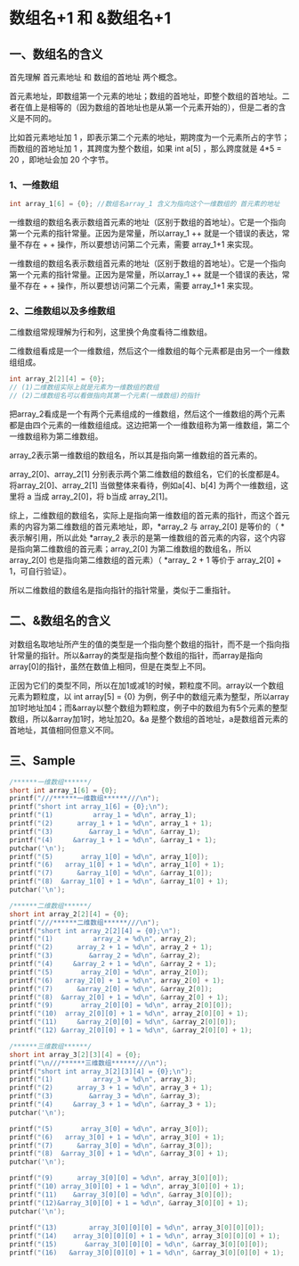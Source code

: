 # 数组名+1 和 &数组名+1

## 一、数组名的含义

首先理解 首元素地址 和 数组的首地址 两个概念。

首元素地址，即数组第一个元素的地址；数组的首地址，即整个数组的首地址。二者在值上是相等的（因为数组的首地址也是从第一个元素开始的），但是二者的含义是不同的。

比如首元素地址加 1 ，即表示第二个元素的地址，期跨度为一个元素所占的字节；而数组的首地址加 1 ，其跨度为整个数组，如果 int a[5] ，那么跨度就是 4*5 = 20 ，即地址会加 20 个字节。

### 1、一维数组

```cpp
int array_1[6] = {0}; //数组名array_1 含义为指向这个一维数组的 首元素的地址 
```

一维数组的数组名表示数组首元素的地址（区别于数组的首地址）。它是一个指向第一个元素的指针常量。正因为是常量，所以array_1 ++ 就是一个错误的表达，常量不存在 + + 操作，所以要想访问第二个元素，需要 array_1+1 来实现。

一维数组的数组名表示数组首元素的地址（区别于数组的首地址）。它是一个指向第一个元素的指针常量。正因为是常量，所以array_1 ++ 就是一个错误的表达，常量不存在 + + 操作，所以要想访问第二个元素，需要 array_1+1 来实现。

### 2、二维数组以及多维数组

二维数组常规理解为行和列，这里换个角度看待二维数组。

二维数组看成是一个一维数组，然后这个一维数组的每个元素都是由另一个一维数组组成。

```cpp
int array_2[2][4] = {0};
// (1)二维数组实际上就是元素为一维数组的数组
// (2)二维数组名可以看做指向其第一个元素(一维数组)的指针
```

把array_2看成是一个有两个元素组成的一维数组，然后这个一维数组的两个元素都是由四个元素的一维数组组成。这边把第一个一维数组称为第一维数组，第二个一维数组称为第二维数组。

array_2表示第一维数组的数组名，所以其是指向第一维数组的首元素的。

array_2[0]、array_2[1] 分别表示两个第二维数组的数组名，它们的长度都是4。将array_2[0]、array_2[1] 当做整体来看待，例如a[4]、b[4] 为两个一维数组，这里将 a 当成 array_2[0]，将 b当成 array_2[1]。

综上，二维数组的数组名，实际上是指向第一维数组的首元素的指针，而这个首元素的内容为第二维数组的首元素地址，即，*array_2 与 array_2[0] 是等价的（ * 表示解引用，所以此处 *array_2 表示的是第一维数组的首元素的内容，这个内容是指向第二维数组的首元素；array_2[0] 为第二维数组的数组名，所以 array_2[0] 也是指向第二维数组的首元素）（ *array_ 2 + 1 等价于 array_2[0] + 1，可自行验证）。

所以二维数组的数组名是指向指针的指针常量，类似于二重指针。

## 二、&数组名的含义
对数组名取地址所产生的值的类型是一个指向整个数组的指针，而不是一个指向指针常量的指针。所以&array的类型是指向整个数组的指针，而array是指向array[0]的指针，虽然在数值上相同，但是在类型上不同。

正因为它们的类型不同，所以在加1或减1的时候，颗粒度不同。array以一个数组元素为颗粒度，以 int array[5] = {0} 为例，例子中的数组元素为整型，所以array加1时地址加4；而&array以整个数组为颗粒度，例子中的数组为有5个元素的整型数组，所以&array加1时，地址加20。&a 是整个数组的首地址，a是数组首元素的首地址，其值相同但意义不同。

## 三、Sample

```cpp
/******一维数组******/
short int array_1[6] = {0};
printf("///******一维数组******///\n");
printf("short int array_1[6] = {0};\n");
printf("(1)          array_1 = %d\n", array_1);
printf("(2)      array_1 + 1 = %d\n", array_1 + 1);
printf("(3)         &array_1 = %d\n", &array_1);
printf("(4)     &array_1 + 1 = %d\n", &array_1 + 1);
putchar('\n');
printf("(5)       array_1[0] = %d\n", array_1[0]);
printf("(6)   array_1[0] + 1 = %d\n", array_1[0] + 1);
printf("(7)      &array_1[0] = %d\n", &array_1[0]);
printf("(8)  &array_1[0] + 1 = %d\n", &array_1[0] + 1);
putchar('\n');
```

```cpp
/******二维数组******/
short int array_2[2][4] = {0};
printf("///******二维数组******///\n");
printf("short int array_2[2][4] = {0};\n");
printf("(1)          array_2 = %d\n", array_2);
printf("(2)      array_2 + 1 = %d\n", array_2 + 1);
printf("(3)         &array_2 = %d\n", &array_2);
printf("(4)     &array_2 + 1 = %d\n", &array_2 + 1);
printf("(5)       array_2[0] = %d\n", array_2[0]);
printf("(6)   array_2[0] + 1 = %d\n", array_2[0] + 1);
printf("(7)      &array_2[0] = %d\n", &array_2[0]);
printf("(8)  &array_2[0] + 1 = %d\n", &array_2[0] + 1);
printf("(9)       array_2[0][0] = %d\n", array_2[0][0]);
printf("(10)  array_2[0][0] + 1 = %d\n", array_2[0][0] + 1);
printf("(11)     &array_2[0][0] = %d\n", &array_2[0][0]);
printf("(12) &array_2[0][0] + 1 = %d\n", &array_2[0][0] + 1);
```

```cpp
/******三维数组******/
short int array_3[2][3][4] = {0};
printf("\n///******三维数组******///\n"); 
printf("short int array_3[2][3][4] = {0};\n");
printf("(1)          array_3 = %d\n", array_3);
printf("(2)      array_3 + 1 = %d\n", array_3 + 1);
printf("(3)         &array_3 = %d\n", &array_3);
printf("(4)     &array_3 + 1 = %d\n", &array_3 + 1);
putchar('\n');

printf("(5)       array_3[0] = %d\n", array_3[0]);
printf("(6)   array_3[0] + 1 = %d\n", array_3[0] + 1);
printf("(7)      &array_3[0] = %d\n", &array_3[0]);
printf("(8)  &array_3[0] + 1 = %d\n", &array_3[0] + 1);
putchar('\n');

printf("(9)      array_3[0][0] = %d\n", array_3[0][0]);
printf("(10) array_3[0][0] + 1 = %d\n", array_3[0][0] + 1);
printf("(11)    &array_3[0][0] = %d\n", &array_3[0][0]);
printf("(12)&array_3[0][0] + 1 = %d\n", &array_3[0][0] + 1);
putchar('\n');
	
printf("(13)	    array_3[0][0][0] = %d\n", array_3[0][0][0]);
printf("(14)  	array_3[0][0][0] + 1 = %d\n", array_3[0][0][0] + 1);
printf("(15)	   &array_3[0][0][0] = %d\n", &array_3[0][0][0]);
printf("(16)   &array_3[0][0][0] + 1 = %d\n", &array_3[0][0][0] + 1);
```

